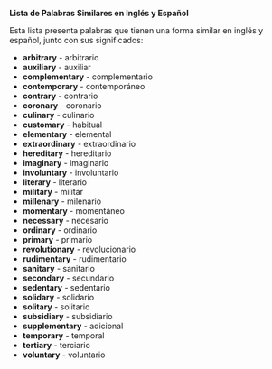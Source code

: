 

**Lista de Palabras Similares en Inglés y Español**

Esta lista presenta palabras que tienen una forma similar en inglés y español, junto con sus significados:

*   **arbitrary** - arbitrario
*   **auxiliary** - auxiliar
*   **complementary** - complementario
*   **contemporary** - contemporáneo
*   **contrary** - contrario
*   **coronary** - coronario
*   **culinary** - culinario
*   **customary** - habitual
*   **elementary** - elemental
*   **extraordinary** - extraordinario
*   **hereditary** - hereditario
*   **imaginary** - imaginario
*   **involuntary** - involuntario
*   **literary** - literario
*   **military** - militar
*   **millenary** - milenario
*   **momentary** - momentáneo
*   **necessary** - necesario
*   **ordinary** - ordinario
*   **primary** - primario
*   **revolutionary** - revolucionario
*   **rudimentary** - rudimentario
*   **sanitary** - sanitario
*   **secondary** - secundario
*   **sedentary** - sedentario
*   **solidary** - solidario
*   **solitary** - solitario
*   **subsidiary** - subsidiario
*   **supplementary** - adicional
*   **temporary** - temporal
*   **tertiary** - terciario
*   **voluntary** - voluntario

